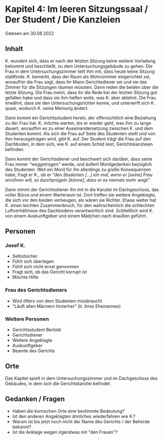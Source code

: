 # Kapitel 4: Im leeren Sitzungssaal / Der Student / Die Kanzleien

Gelesen am 30.08.2022

## Inhalt

K. wundert sich, dass er nach der letzten Sitzung keine weitere Vorladung bekommt und beschließt, zu dem Untersuchungsgebäude zu gehen.
Die Frau in dem Untersuchungszimmer teilt ihm mit, dass heute keine Sitzung stattfinde.
K. bemerkt, dass der Raum als Wohnzimmer eingerichtet sei, woraufhin die Frau sagt, dass ihr Mann Gerichtsdiener sei und sie das Zimmer für die Sitzungen räumen müssten.
Dann reden die beiden über die letzte Sitzung.
Die Frau meint, dass ihr die Rede bei der letzten Sitzung gut gefallen habe und dass sie ihm helfen wolle, was K. aber ablehnt.
Die Frau erwähnt, dass sie den Untersuchungsrichter kenne, und unterwirft sich K. quasi, wodurch K. seine Meinung ändert.

Dann kommt ein Gerichtsstudent herein, der offensichtlich eine Beziehung zu der Frau hat.
K. möchte warten, bis er wieder geht, was ihm zu lange dauert, woraufhin es zu einer Auseinandersetzung zwischen K. und dem Studenten kommt.
Als sich die Frau auf Seite des Studenten stellt und von ihm herausgetragen wird, gibt K. auf.
Der Student trägt die Frau auf den Dachboden, in dem sich, wie K. auf einem Schild liest, Gerichtskanzleien befinden.

Dann kommt der Gerichtsdiener und beschwert sich darüber, dass seine Frau immer _"weggetragen"_ werde, und äußert Mordgedanken bezüglich des Studenten.
Weil ein Mord für ihn allerdings zu große Konsequenzen habe, fragt er K.,
ob er _"den Studenten \[...] ein mal, wenn er \[seine] Frau anrühren will, so durchprügeln \[könne], dass er es niemals mehr wagt"_.

Dann nimmt der Gerichtsdiener ihn mit in die Kanzlei im Dachgeschoss, das voller Büros und einem Warteraum ist.
Dort treffen sie weitere Angeklagte, die sich vor den beiden verbeugen, als wären sie Richter.
Etwas weiter hat K. einen leichten Zusammenbruch, für den wahrscheinlich die schlechten Luftverhältnisse des Dachbodens verantwortlich sind.
Schließlich wird K. von einem Auskunftgeber und einem Mädchen nach draußen geführt.

## Personen

### Josef K.

- Selbstsicher
- Fühlt sich überlegen
- Fühlt sich nicht ernst genommen
- Fragt sich, ob das Gericht korrupt ist
- Möchte Hilfe

### Frau des Gerichtsdieners

- Wird öfters von dem Studenten missbraucht
- "Läuft allen Männern hinterher" (lt. ihres Ehemannes)

### Weitere Personen

- Gerichtsstudent Bertold
- Gerichtsdiener
- Weitere Angeklagte
- Auskunftgeber
- Beamte des Gerichts

## Orte

Das Kapitel spielt in dem Untersuchungszimmer und im Dachgeschoss des Gebäudes, in dem sich die Gerichtskanzlei befindet.

## Gedanken / Fragen

- Haben die komischen Orte eine bestimmte Bedeutung?
- Ist den anderen Angeklagten ähnliches wiederfahren wie K.?
- Warum ist bis jetzt noch nicht der Name des Gerichts / der Behörde bekannt?
- Ist die Anklage wegen irgendwas mit "den Frauen"?
